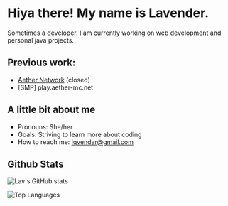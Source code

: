 # Hiya there! My name is Lavender.
Sometimes a developer.
I am currently working on web development and personal java projects.


## Previous work:
- [Aether Network](https://aether-mc.net) (closed)
- [SMP] play.aether-mc.net


## A little bit about me
- Pronouns: She/her
- Goals: Striving to learn more about coding
- How to reach me: lqvendar@gmail.com

## Github Stats
![Lav's GitHub stats](https://github-readme-stats.vercel.app/api?username=lqvendar&count_private=true&theme=material-palenight)

![Top Languages](https://github-readme-stats.vercel.app/api/top-langs/?username=lqvendar&theme=material-palenight&show_icons=true&layout=compact&count_private=true)
